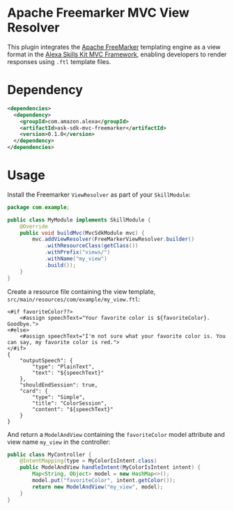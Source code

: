 # Apache Freemarker MVC View Resolver

This plugin integrates the [Apache FreeMarker](https://freemarker.apache.org/) templating engine as a view format in the [Alexa Skills Kit MVC Framework](https://github.com/alexa-labs/ask-sdk-frameworks-java/tree/samgood-dev/ask-sdk-mvc), enabling developers to render responses using `.ftl` template files.

# Dependency

```xml
<dependencies>
  <dependency>
    <groupId>com.amazon.alexa</groupId>
    <artifactId>ask-sdk-mvc-freemarker</artifactId>
    <version>0.1.0</version>
  </dependency>
</dependencies>
```

# Usage
Install the Freemarker `ViewResolver` as part of your `SkillModule`:

```java
package com.example;

public class MyModule implements SkillModule {
	@Override
    public void buildMvc(MvcSdkModule mvc) {
    	mvc.addViewResolver(FreeMarkerViewResolver.builder()
        	.withResourceClass(getClass())
        	.withPrefix("views/")
            .withName("my_view")
	        .build());
    }
}
```

Create a resource file containing the view template, `src/main/resources/com/example/my_view.ftl`:

```
<#if favoriteColor??>
    <#assign speechText="Your favorite color is ${favoriteColor}. Goodbye.">
<#else>
    <#assign speechText="I'm not sure what your favorite color is. You can say, my favorite color is red.">
</#if>
{
    "outputSpeech": {
        "type": "PlainText",
        "text": "${speechText}"
    },
    "shouldEndSession": true,
    "card": {
        "type": "Simple",
        "title": "ColorSession",
        "content": "${speechText}"
    }
}
```

And return a `ModelAndView` containing the `favoriteColor` model attribute and view name `my_view` in the controller:

```java
public class MyController {
	@IntentMapping(type = MyColorIsIntent.class)
    public ModelAndView handleIntent(MyColorIsIntent intent) {
    	Map<String, Object> model = new HashMap<>();
        model.put("favoriteColor", intent.getColor());
        return new ModelAndView("my_view", model);
    }
}
```
